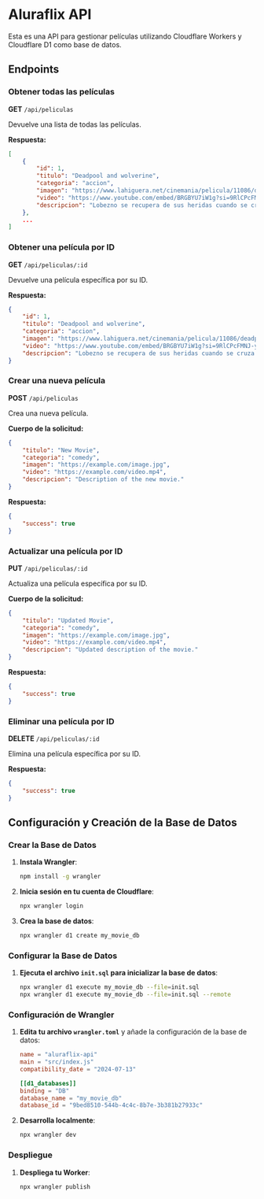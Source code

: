 # Aluraflix API

Esta es una API para gestionar películas utilizando Cloudflare Workers y Cloudflare D1 como base de datos. 

## Endpoints

### Obtener todas las películas

**GET** `/api/peliculas`

Devuelve una lista de todas las películas.

**Respuesta:**
```json
[
    {
        "id": 1,
        "titulo": "Deadpool and wolverine",
        "categoria": "accion",
        "imagen": "https://www.lahiguera.net/cinemania/pelicula/11086/deadpool_y_lobezno-cartel-11876.jpg",
        "video": "https://www.youtube.com/embed/BRGBYU7iW1g?si=9RlCPcFMNJ-yldIE",
        "descripcion": "Lobezno se recupera de sus heridas cuando se cruza con el bocazas, Deadpool, que ha viajado en el tiempo para curarlo con la esperanza de hacerse amigos y formar un equipo para acabar con un enemigo común."
    },
    ...
]
```

### Obtener una película por ID

**GET** `/api/peliculas/:id`

Devuelve una película específica por su ID.

**Respuesta:**
```json
{
    "id": 1,
    "titulo": "Deadpool and wolverine",
    "categoria": "accion",
    "imagen": "https://www.lahiguera.net/cinemania/pelicula/11086/deadpool_y_lobezno-cartel-11876.jpg",
    "video": "https://www.youtube.com/embed/BRGBYU7iW1g?si=9RlCPcFMNJ-yldIE",
    "descripcion": "Lobezno se recupera de sus heridas cuando se cruza con el bocazas, Deadpool, que ha viajado en el tiempo para curarlo con la esperanza de hacerse amigos y formar un equipo para acabar con un enemigo común."
}
```

### Crear una nueva película

**POST** `/api/peliculas`

Crea una nueva película.

**Cuerpo de la solicitud:**
```json
{
    "titulo": "New Movie",
    "categoria": "comedy",
    "imagen": "https://example.com/image.jpg",
    "video": "https://example.com/video.mp4",
    "descripcion": "Description of the new movie."
}
```

**Respuesta:**
```json
{
    "success": true
}
```

### Actualizar una película por ID

**PUT** `/api/peliculas/:id`

Actualiza una película específica por su ID.

**Cuerpo de la solicitud:**
```json
{
    "titulo": "Updated Movie",
    "categoria": "comedy",
    "imagen": "https://example.com/image.jpg",
    "video": "https://example.com/video.mp4",
    "descripcion": "Updated description of the movie."
}
```

**Respuesta:**
```json
{
    "success": true
}
```

### Eliminar una película por ID

**DELETE** `/api/peliculas/:id`

Elimina una película específica por su ID.

**Respuesta:**
```json
{
    "success": true
}
```

## Configuración y Creación de la Base de Datos

### Crear la Base de Datos

1. **Instala Wrangler**:
    ```bash
    npm install -g wrangler
    ```

2. **Inicia sesión en tu cuenta de Cloudflare**:
    ```bash
    npx wrangler login
    ```

3. **Crea la base de datos**:
    ```bash
    npx wrangler d1 create my_movie_db
    ```

### Configurar la Base de Datos
1. **Ejecuta el archivo `init.sql` para inicializar la base de datos**:
    ```bash
    npx wrangler d1 execute my_movie_db --file=init.sql
    npx wrangler d1 execute my_movie_db --file=init.sql --remote
    ```

### Configuración de Wrangler

1. **Edita tu archivo `wrangler.toml`** y añade la configuración de la base de datos:

    ```toml
    name = "aluraflix-api"
    main = "src/index.js"
    compatibility_date = "2024-07-13"

    [[d1_databases]]
    binding = "DB"
    database_name = "my_movie_db"
    database_id = "9bed8510-544b-4c4c-8b7e-3b381b27933c"
    ```

2. **Desarrolla localmente**:
    ```bash
    npx wrangler dev
    ```

### Despliegue

1. **Despliega tu Worker**:
    ```bash
    npx wrangler publish
    ```

